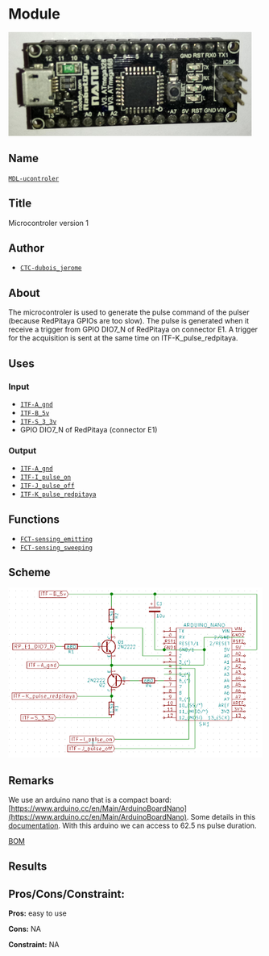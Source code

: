 # Module
![](viewme.png)

## Name
[`MDL-ucontroler`]()

## Title
Microcontroler version 1

## Author
* [`CTC-dubois_jerome`]()

## About
The microcontroler is used to generate the pulse command of the pulser (because RedPitaya GPIOs are too slow). The pulse is generated when it receive a trigger from GPIO DIO7_N of RedPitaya on connector E1. A trigger for the acquisition is sent at the same time on ITF-K_pulse_redpitaya.

## Uses
### Input
* [`ITF-A_gnd`]()
* [`ITF-B_5v`]()
* [`ITF-S_3_3v`]()
* GPIO DIO7_N of RedPitaya (connector E1)

### Output
* [`ITF-A_gnd`]()
* [`ITF-I_pulse_on`]()
* [`ITF-J_pulse_off`]()
* [`ITF-K_pulse_redpitaya`]()

## Functions
* [`FCT-sensing_emitting`]()
* [`FCT-sensing_sweeping`]()

## Scheme
![](./images/scheme.png)

## Remarks
We use an arduino nano that is a compact board:
[https://www.arduino.cc/en/Main/ArduinoBoardNano](https://www.arduino.cc/en/Main/ArduinoBoardNano). Some details in this [documentation](./doc/arduino_nano_manual.pdf). With this arduino we can access to 62.5 ns pulse duration.

[BOM](./src/MDL-ucontroler_v2.csv)

## Results

## Pros/Cons/Constraint:

**Pros:** easy to use

**Cons:** NA

**Constraint:** NA
